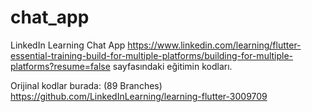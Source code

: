 # chat_app

LinkedIn Learning Chat App
https://www.linkedin.com/learning/flutter-essential-training-build-for-multiple-platforms/building-for-multiple-platforms?resume=false
sayfasındaki eğitimin kodları.

Orijinal kodlar burada: (89 Branches)
https://github.com/LinkedInLearning/learning-flutter-3009709 

